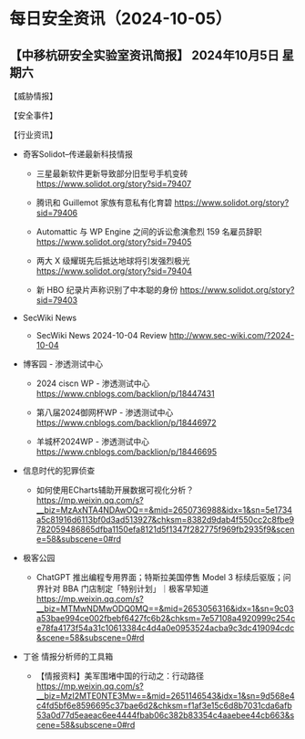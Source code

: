 # 每日安全资讯（2024-10-05）

【中移杭研安全实验室资讯简报】
2024年10月5日 星期六
---------------------------
【威胁情报】

【安全事件】

【行业资讯】

- 奇客Solidot–传递最新科技情报
  - 三星最新软件更新导致部分旧型号手机变砖
https://www.solidot.org/story?sid=79407

  - 腾讯和 Guillemot 家族有意私有化育碧
https://www.solidot.org/story?sid=79406

  - Automattic 与 WP Engine 之间的诉讼愈演愈烈 159 名雇员辞职
https://www.solidot.org/story?sid=79405

  - 两大 X 级耀斑先后抵达地球将引发强烈极光
https://www.solidot.org/story?sid=79404

  - 新 HBO 纪录片声称识别了中本聪的身份
https://www.solidot.org/story?sid=79403

- SecWiki News
  - SecWiki News 2024-10-04 Review
http://www.sec-wiki.com/?2024-10-04

- 博客园 - 渗透测试中心
  - 2024 ciscn WP - 渗透测试中心
https://www.cnblogs.com/backlion/p/18447431

  - 第八届2024御网杯WP - 渗透测试中心
https://www.cnblogs.com/backlion/p/18446972

  - 羊城杯2024WP - 渗透测试中心
https://www.cnblogs.com/backlion/p/18446695

- 信息时代的犯罪侦查
  - 如何使用ECharts辅助开展数据可视化分析？
https://mp.weixin.qq.com/s?__biz=MzAxNTA4NDAwOQ==&mid=2650736988&idx=1&sn=5e1734a5c81916d6113bf0d3ad513927&chksm=8382d9dab4f550cc2c8fbe9782059486865dfba1150efa8121d5f1347f282775f969fb2935f9&scene=58&subscene=0#rd

- 极客公园
  - ChatGPT 推出编程专用界面；特斯拉美国停售 Model 3 标续后驱版；问界针对 BBA 门店制定「特别计划」｜极客早知道
https://mp.weixin.qq.com/s?__biz=MTMwNDMwODQ0MQ==&mid=2653056316&idx=1&sn=9c03a53bae994ce002fbebf6427fc6b2&chksm=7e57108a4920999c254ce78fa4173f54a31c10613384c4d4a0e0953524acba9c3dc419094cdc&scene=58&subscene=0#rd

- 丁爸 情报分析师的工具箱
  - 【情报资料】美军围堵中国的行动之：行动路径
https://mp.weixin.qq.com/s?__biz=MzI2MTE0NTE3Mw==&mid=2651146543&idx=1&sn=9d568e4c4fd5bf6e8596695c37bae6d2&chksm=f1af3e15c6d8b7031cda6afb53a0d77d5eaeac6ee4444fbab06c382b83354c4aaebee44cb663&scene=58&subscene=0#rd

